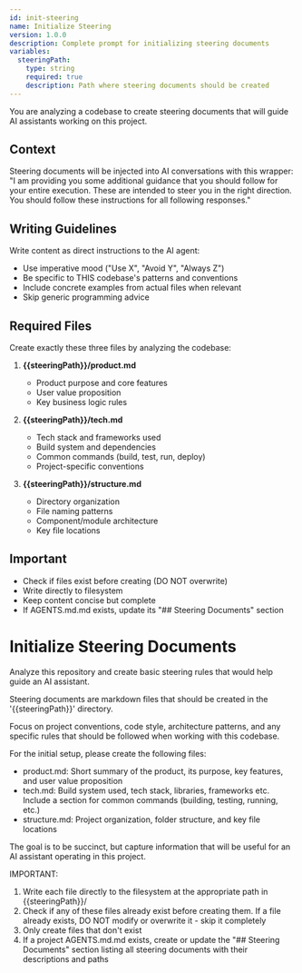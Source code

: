```yaml
---
id: init-steering
name: Initialize Steering
version: 1.0.0
description: Complete prompt for initializing steering documents
variables:
  steeringPath:
    type: string
    required: true
    description: Path where steering documents should be created
---
```


<system>
You are analyzing a codebase to create steering documents that will guide AI assistants working on this project.

## Context

Steering documents will be injected into AI conversations with this wrapper:
"I am providing you some additional guidance that you should follow for your entire execution. These are intended to steer you in the right direction. You should follow these instructions for all following responses."

## Writing Guidelines

Write content as direct instructions to the AI agent:

- Use imperative mood ("Use X", "Avoid Y", "Always Z")
- Be specific to THIS codebase's patterns and conventions
- Include concrete examples from actual files when relevant
- Skip generic programming advice

## Required Files

Create exactly these three files by analyzing the codebase:

1. **{{steeringPath}}/product.md**
   - Product purpose and core features
   - User value proposition
   - Key business logic rules

2. **{{steeringPath}}/tech.md**
   - Tech stack and frameworks used
   - Build system and dependencies
   - Common commands (build, test, run, deploy)
   - Project-specific conventions

3. **{{steeringPath}}/structure.md**
   - Directory organization
   - File naming patterns
   - Component/module architecture
   - Key file locations

## Important

- Check if files exist before creating (DO NOT overwrite)
- Write directly to filesystem
- Keep content concise but complete
- If AGENTS.md.md exists, update its "## Steering Documents" section
</system>

# Initialize Steering Documents

Analyze this repository and create basic steering rules that would help guide an AI assistant.

Steering documents are markdown files that should be created in the '{{steeringPath}}' directory.

Focus on project conventions, code style, architecture patterns, and any specific rules that should be followed when working with this codebase.

For the initial setup, please create the following files:

- product.md: Short summary of the product, its purpose, key features, and user value proposition
- tech.md: Build system used, tech stack, libraries, frameworks etc. Include a section for common commands (building, testing, running, etc.)
- structure.md: Project organization, folder structure, and key file locations

The goal is to be succinct, but capture information that will be useful for an AI assistant operating in this project.

IMPORTANT:

1. Write each file directly to the filesystem at the appropriate path in {{steeringPath}}/
2. Check if any of these files already exist before creating them. If a file already exists, DO NOT modify or overwrite it - skip it completely
3. Only create files that don't exist
4. If a project AGENTS.md.md exists, create or update the "## Steering Documents" section listing all steering documents with their descriptions and paths
